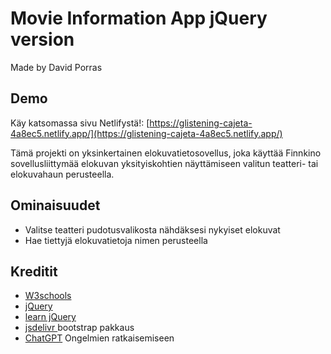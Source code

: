 # Movie Information App jQuery version
Made by David Porras

## Demo
Käy katsomassa sivu Netlifystä!: [https://glistening-cajeta-4a8ec5.netlify.app/](https://glistening-cajeta-4a8ec5.netlify.app/)

Tämä projekti on yksinkertainen elokuvatietosovellus, joka käyttää Finnkino sovellusliittymää elokuvan yksityiskohtien näyttämiseen valitun teatteri- tai elokuvahaun perusteella.

## Ominaisuudet
- Valitse teatteri pudotusvalikosta nähdäksesi nykyiset elokuvat
- Hae tiettyjä elokuvatietoja nimen perusteella

## Kreditit
- [W3schools](https://www.w3schools.com/)
- [jQuery](https://jquery.com/)
- [learn jQuery](https://learn.jquery.com/)
- [jsdelivr ](https://www.jsdelivr.com/package/npm/bootstrap) bootstrap pakkaus
- [ChatGPT](https://chatgpt.com/) Ongelmien ratkaisemiseen
